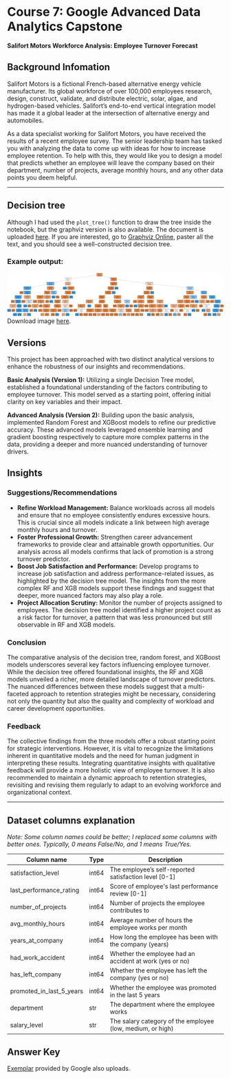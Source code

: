 # Course 7: Google Advanced Data Analytics Capstone

**Salifort Motors Workforce Analysis: Employee Turnover Forecast**

## Background Infomation

Salifort Motors is a fictional French-based alternative energy vehicle manufacturer. Its global workforce of over 100,000 employees research, design, construct, validate, and distribute electric, solar, algae, and hydrogen-based vehicles. Salifort’s end-to-end vertical integration model has made it a global leader at the intersection of alternative energy and automobiles.

As a data specialist working for Salifort Motors, you have received the results of a recent employee survey. The senior leadership team has tasked you with analyzing the data to come up with ideas for how to increase employee retention. To help with this, they would like you to design a model that predicts whether an employee will leave the company based on their department, number of projects, average monthly hours, and any other data points you deem helpful.

---

## Decision tree

Although I had used the `plot_tree()` function to draw the tree inside the notebook, but the graphviz version is also available. The document is uploaded [here](./decision_tree). If you are interested, go to [Graphviz Online](https://dreampuf.github.io/GraphvizOnline/), paster all the text, and you should see a well-constructed decision tree. 

### Example output: 
![](./graphviz.svg)
Download image [here](./graphviz.svg).

## Versions

This project has been approached with two distinct analytical versions to enhance the robustness of our insights and recommendations.

**Basic Analysis (Version 1):** Utilizing a single Decision Tree model, established a foundational understanding of the factors contributing to employee turnover. This model served as a starting point, offering initial clarity on key variables and their impact.

**Advanced Analysis (Version 2):** Building upon the basic analysis, implemented Random Forest and XGBoost models to refine our predictive accuracy. These advanced models leveraged ensemble learning and gradient boosting respectively to capture more complex patterns in the data, providing a deeper and more nuanced understanding of turnover drivers.

## Insights

### Suggestions/Recommendations

- **Refine Workload Management:** Balance workloads across all models and ensure that no employee consistently endures excessive hours. This is crucial since all models indicate a link between high average monthly hours and turnover.
- **Foster Professional Growth:** Strengthen career advancement frameworks to provide clear and attainable growth opportunities. Our analysis across all models confirms that lack of promotion is a strong turnover predictor.
- **Boost Job Satisfaction and Performance:** Develop programs to increase job satisfaction and address performance-related issues, as highlighted by the decision tree model. The insights from the more complex RF and XGB models support these findings and suggest that deeper, more nuanced factors may also play a role.
- **Project Allocation Scrutiny:** Monitor the number of projects assigned to employees. The decision tree model identified a higher project count as a risk factor for turnover, a pattern that was less pronounced but still observable in RF and XGB models.

### Conclusion

The comparative analysis of the decision tree, random forest, and XGBoost models underscores several key factors influencing employee turnover. While the decision tree offered foundational insights, the RF and XGB models unveiled a richer, more detailed landscape of turnover predictors. The nuanced differences between these models suggest that a multi-faceted approach to retention strategies might be necessary, considering not only the quantity but also the quality and complexity of workload and career development opportunities.

### Feedback

The collective findings from the three models offer a robust starting point for strategic interventions. However, it is vital to recognize the limitations inherent in quantitative models and the need for human judgment in interpreting these results. Integrating quantitative insights with qualitative feedback will provide a more holistic view of employee turnover. It is also recommended to maintain a dynamic approach to retention strategies, revisiting and revising them regularly to adapt to an evolving workforce and organizational context.

---

## Dataset columns explanation

*Note: Some column names could be better; I replaced some columns with better ones. Typically, 0 means False/No, and 1 means True/Yes.*


| Column name               | Type  | Description                                                  |
|---------------------------|-------|--------------------------------------------------------------|
| satisfaction_level        | int64 | The employee’s self-reported satisfaction level [0-1]        |
| last_performance_rating   | int64 | Score of employee's last performance review [0-1]            |
| number_of_projects        | int64 | Number of projects the employee contributes to               |
| avg_monthly_hours         | int64 | Average number of hours the employee works per month         |
| years_at_company          | int64 | How long the employee has been with the company (years)      |
| had_work_accident         | int64 | Whether the employee had an accident at work (yes or no)     |
| has_left_company          | int64 | Whether the employee has left the company (yes or no)        |
| promoted_in_last_5_years  | int64 | Whether the employee was promoted in the last 5 years        |
| department                | str   | The department where the employee works                      |
| salary_level              | str   | The salary category of the employee (low, medium, or high)   |

## Answer Key

[Exemplar](./Exemplar_%20Course%207%20Salifort%20Motors%20project%20lab.ipynb) provided by Google also uploads. 



